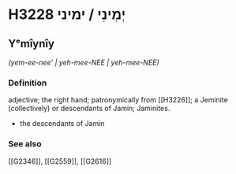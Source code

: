 # H3228 יְמִינִי / ימיני

## Yᵉmîynîy

_(yem-ee-nee' | yeh-mee-NEE | yeh-mee-NEE)_

### Definition

adjective; the right hand; patronymically from [[H3226]]; a Jeminite (collectively) or descendants of Jamin; Jaminites.

- the descendants of Jamin
### See also

[[G2346]], [[G2559]], [[G2616]]

